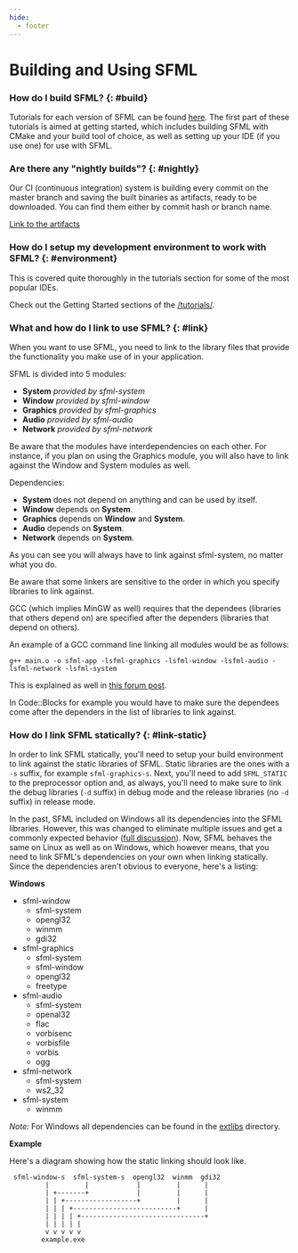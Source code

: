 ```yaml
---
hide:
  - footer
---
```


# Building and Using SFML

### How do I build SFML? {: #build}

Tutorials for each version of SFML can be found [here](https://www.sfml-dev.org/tutorials/).
The first part of these tutorials is aimed at getting started, which includes building SFML with CMake and your build tool of choice, as well as setting up your IDE (if you use one) for use with SFML.

### Are there any "nightly builds"? {: #nightly}

Our CI (continuous integration) system is building every commit on the master branch and saving the built binaries as artifacts, ready to be downloaded.
You can find them either by commit hash or branch name.

[Link to the artifacts](https://www.sfml-dev.org/artifacts/)

### How do I setup my development environment to work with SFML? {: #environment}

This is covered quite thoroughly in the tutorials section for some of the most popular IDEs.

Check out the Getting Started sections of the [/tutorials/](https://www.sfml-dev.org/learn.php).

### What and how do I link to use SFML? {: #link}

When you want to use SFML, you need to link to the library files that provide the functionality you make use of in your application.

SFML is divided into 5 modules:

- **System** _provided by sfml-system_
- **Window** _provided by sfml-window_
- **Graphics** _provided by sfml-graphics_
- **Audio** _provided by sfml-audio_
- **Network** _provided by sfml-network_

Be aware that the modules have interdependencies on each other.
For instance, if you plan on using the Graphics module, you will also have to link against the Window and System modules as well.

Dependencies:

- **System** does not depend on anything and can be used by itself.
- **Window** depends on **System**.
- **Graphics** depends on **Window** and **System**.
- **Audio** depends on **System**.
- **Network** depends on **System**.

As you can see you will always have to link against sfml-system, no matter what you do.

Be aware that some linkers are sensitive to the order in which you specify libraries to link against.

GCC (which implies MinGW as well) requires that the dependees (libraries that others depend on) are specified after the dependers (libraries that depend on others).

An example of a GCC command line linking all modules would be as follows:

```
g++ main.o -o sfml-app -lsfml-graphics -lsfml-window -lsfml-audio -lsfml-network -lsfml-system
```

This is explained as well in [this forum post](https://en.sfml-dev.org/forums/index.php?topic=8518.msg57257#msg57257).

In Code::Blocks for example you would have to make sure the dependees come after the dependers in the list of libraries to link against.

### How do I link SFML statically? {: #link-static}

In order to link SFML statically, you'll need to setup your build environment to link against the static libraries of SFML.
Static libraries are the ones with a `-s` suffix, for example `sfml-graphics-s`.
Next, you'll need to add `SFML_STATIC` to the preprocessor option and, as always, you'll need to make sure to link the debug libraries (`-d` suffix) in debug mode and the release libraries (no `-d` suffix) in release mode.

In the past, SFML included on Windows all its dependencies into the SFML libraries.
However, this was changed to eliminate multiple issues and get a commonly expected behavior ([full discussion](https://en.sfml-dev.org/forums/index.php?topic=9362.0)).
Now, SFML behaves the same on Linux as well as on Windows, which however means, that you need to link SFML's dependencies on your own when linking statically.
Since the dependencies aren't obvious to everyone, here's a listing:

**Windows**

- sfml-window
    - sfml-system
    - opengl32
    - winmm
    - gdi32
- sfml-graphics
    - sfml-system
    - sfml-window
    - opengl32
    - freetype
- sfml-audio
    - sfml-system
    - openal32
    - flac
    - vorbisenc
    - vorbisfile
    - vorbis
    - ogg
- sfml-network
    - sfml-system
    - ws2_32
- sfml-system
    - winmm

_Note:_ For Windows all dependencies can be found in the [extlibs](https://github.com/SFML/SFML/tree/master/extlibs) directory.

**Example**

Here's a diagram showing how the static linking should look like.

```
 sfml-window-s  sfml-system-s  opengl32  winmm  gdi32
         |         |            |         |      |
         | +-------+            |         |      |
         | | +------------------+         |      |
         | | | +--------------------------+      |
         | | | | +-------------------------------+
         | | | | |
         v v v v v
        example.exe
```
